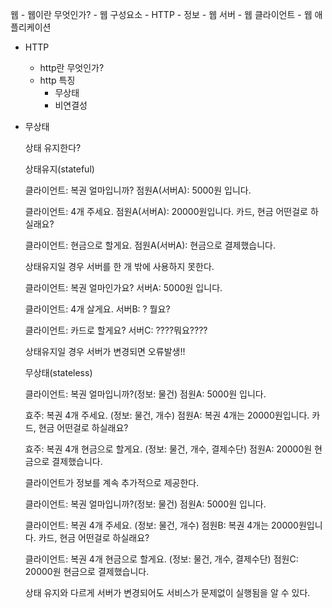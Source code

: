  웹
    - 웹이란 무엇인가?
    - 웹 구성요소
        - HTTP
        - 정보
        - 웹 서버
        - 웹 클라이언트
        - 웹 애플리케이션
- HTTP
    - http란 무엇인가?
    - http 특징
        - 무상태
        - 비연결성
- 무상태
    
    상태 유지한다?
    
    상태유지(stateful)
    
    클라이언트: 복권 얼마입니까?
    점원A(서버A): 5000원 입니다.
    
    클라이언트: 4개 주세요.
    점원A(서버A): 20000원입니다. 카드, 현금 어떤걸로 하실래요?
    
    클라이언트: 현금으로 할게요.
    점원A(서버A): 현금으로 결제했습니다.
    
    상태유지일 경우 서버를 한 개 밖에 사용하지 못한다.
    
    
    클라이언트: 복권 얼마인가요?
    서버A: 5000원 입니다.
    
    클라이언트: 4개 살게요.
    서버B: ? 뭘요?
    
    클라이언트: 카드로 할게요?
    서버C: ????뭐요????
    
    상태유지일 경우 서버가 변경되면 오류발생!!
    
    
    무상태(stateless)
    
    클라이언트: 복권 얼마입니까?(정보: 물건)
    점원A: 5000원 입니다.
    
    효주: 복권 4개 주세요. (정보: 물건, 개수)
    점원A: 복권 4개는 20000원입니다. 카드, 현금 어떤걸로 하실래요?
    
    효주: 복권 4개 현금으로 할게요. (정보: 물건, 개수, 결제수단)
    점원A: 20000원 현금으로 결제했습니다.
    
    클라이언트가 정보를 계속 추가적으로 제공한다.
    
    
    클라이언트: 복권 얼마입니까?(정보: 물건)
    점원A: 5000원 입니다.
    
    클라이언트: 복권 4개 주세요. (정보: 물건, 개수)
    점원B: 복권 4개는 20000원입니다. 카드, 현금 어떤걸로 하실래요?
    
    클라이언트: 복권 4개 현금으로 할게요. (정보: 물건, 개수, 결제수단)
    점원C: 20000원 현금으로 결제했습니다.
    
    상태 유지와 다르게 서버가 변경되어도 서비스가 문제없이 실행됨을 알 수 있다.
